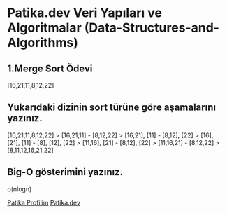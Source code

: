# Patika.dev Veri Yapıları ve Algoritmalar (Data-Structures-and-Algorithms)

## 1.Merge Sort Ödevi
[16,21,11,8,12,22]

## Yukarıdaki dizinin sort türüne göre aşamalarını yazınız.

[16,21,11,8,12,22] > 
[16,21,11] - [8,12,22] >
[16,21], [11] - [8,12], [22] >
[16], [21], [11] - [8], [12], [22] >
[11,16], [21] - [8,12], [22] >
[11,16,21] - [8,12,22] >
[8,11,12,16,21,22]


## Big-O gösterimini yazınız.
o(nlogn)

[Patika Profilim](https://app.patika.dev/mtemin)
[Patika.dev](https://app.patika.dev/)
